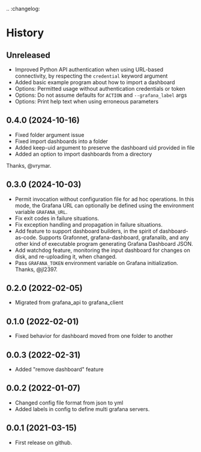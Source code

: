 .. :changelog:

# History

## Unreleased
- Improved Python API authentication when using URL-based connectivity,
  by respecting the `credential` keyword argument
- Added basic example program about how to import a dashboard
- Options: Permitted usage without authentication credentials or token
- Options: Do not assume defaults for `ACTION` and `--grafana_label` args
- Options: Print help text when using erroneous parameters

## 0.4.0 (2024-10-16)
- Fixed folder argument issue
- Fixed import dashboards into a folder
- Added keep-uid argument to preserve the dashboard uid provided in file
- Added an option to import dashboards from a directory

Thanks, @vrymar.

## 0.3.0 (2024-10-03)
* Permit invocation without configuration file for ad hoc operations.
  In this mode, the Grafana URL can optionally be defined using the
  environment variable `GRAFANA_URL`.
* Fix exit codes in failure situations.
* Fix exception handling and propagation in failure situations.
* Add feature to support dashboard builders, in the spirit of
  dashboard-as-code. Supports Grafonnet, grafana-dashboard, grafanalib,
  and any other kind of executable program generating Grafana Dashboard
  JSON.
* Add watchdog feature, monitoring the input dashboard for changes on
  disk, and re-uploading it, when changed.
* Pass `GRAFANA_TOKEN` environment variable on Grafana initialization.
  Thanks, @jl2397.

## 0.2.0 (2022-02-05)
* Migrated from grafana_api to grafana_client
  
## 0.1.0 (2022-02-01)
* Fixed behavior for dashboard moved from one folder to another

## 0.0.3 (2022-02-31)
* Added "remove dashboard" feature

## 0.0.2 (2022-01-07)
* Changed config file format from json to yml
* Added labels in config to define multi grafana servers.

## 0.0.1 (2021-03-15)
* First release on github.

